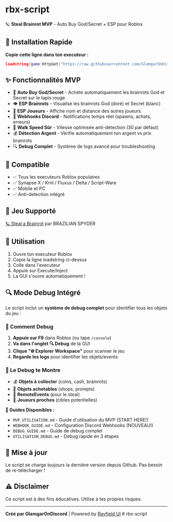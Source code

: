 # rbx-script

🪐 **Steal Brainrot MVP** - Auto Buy God/Secret + ESP pour Roblox

## 🚀 Installation Rapide

**Copie cette ligne dans ton executeur :**

```lua
loadstring(game:HttpGet("https://raw.githubusercontent.com/GlamgarOnDiscord/rbx-script/main/steal_brainrot.lua"))()
```

## ✨ Fonctionnalités MVP

- 🛒 **Auto Buy God/Secret** - Achète automatiquement les brainrots God et Secret sur le tapis rouge
- 👁️ **ESP Brainrots** - Visualise les brainrots God (doré) et Secret (blanc) 
- 👥 **ESP Joueurs** - Affiche nom et distance des autres joueurs
- 📡 **Webhooks Discord** - Notifications temps réel (spawns, achats, erreurs)
- 🏃 **Walk Speed Sûr** - Vitesse optimisée anti-détection (30 par défaut)
- 💰 **Détection Argent** - Vérifie automatiquement ton argent vs prix brainrots
- 🔍 **Debug Complet** - Système de logs avancé pour troubleshooting

## 🎯 Compatible

- ✅ Tous les executeurs Roblox populaires
- ✅ Synapse X / Krnl / Fluxus / Delta / Script-Ware
- ✅ Mobile et PC
- ✅ Anti-detection intégré

## 📱 Jeu Supporté

[🪐 Steal a Brainrot](https://www.roblox.com/fr/games/109983668079237/Steal-a-Brainrot) par BRAZILIAN SPYDER

## 🔧 Utilisation

1. Ouvre ton executeur Roblox
2. Copie la ligne loadstring ci-dessus
3. Colle dans l'executeur
4. Appuie sur Execute/Inject
5. La GUI s'ouvre automatiquement !

## 🔍 Mode Debug Intégré

Le script inclut un **système de debug complet** pour identifier tous les objets du jeu :

### 📂 Comment Debug
1. **Appuie sur F9** dans Roblox (ou tape `/console`)
2. **Va dans l'onglet 🔍 Debug** de la GUI
3. **Clique "🌐 Explorer Workspace"** pour scanner le jeu
4. **Regarde les logs** pour identifier les objets/events

### 🎯 Le Debug te Montre
- 💰 **Objets à collecter** (coins, cash, brainrots)
- 🛒 **Objets achetables** (shops, prompts)  
- 📡 **RemoteEvents** (pour le steal)
- 👤 **Joueurs proches** (cibles potentielles)

**📖 Guides Disponibles :**
- `MVP_UTILISATION.md` - Guide d'utilisation du MVP (START HERE!)
- `WEBHOOK_GUIDE.md` - Configuration Discord Webhooks (NOUVEAU!)
- `DEBUG_GUIDE.md` - Guide de debug complet
- `UTILISATION_DEBUG.md` - Debug rapide en 3 étapes

## 📝 Mise à jour

Le script se charge toujours la dernière version depuis Github. Pas besoin de re-télécharger !

## ⚠️ Disclaimer

Ce script est à des fins éducatives. Utilise à tes propres risques.

---

**Créé par GlamgarOnDiscord** | Powered by [Rayfield UI](https://docs.sirius.menu/rayfield)
#   r b x - s c r i p t 
 
 